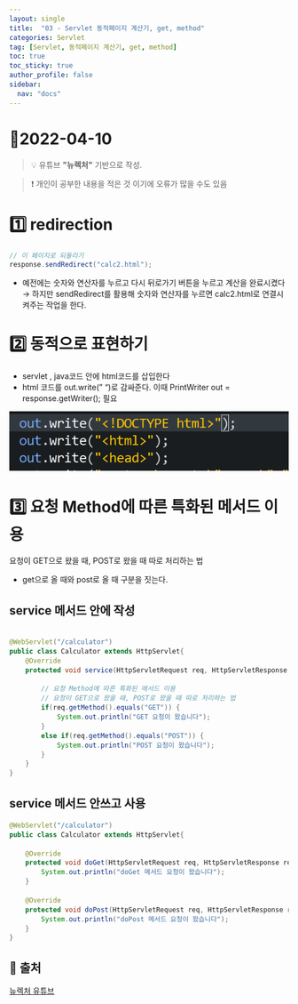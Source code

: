 ```yaml
---
layout: single
title:  "03 - Servlet 동적페이지 계산기, get, method"
categories: Servlet 
tag: [Servlet, 동적페이지 계산기, get, method]
toc: true
toc_sticky: true
author_profile: false
sidebar:
  nav: "docs"
---
```



# 🎲2022-04-10

<!--Quote-->
> 💡 유튜브 **"뉴렉처"** 기반으로 작성.

> ❗ 개인이 공부한 내용을 적은 것 이기에 오류가 많을 수도 있음 


# 1️⃣ redirection

```java
// 이 페이지로 되돌리기
response.sendRedirect("calc2.html");
```

- 예전에는 숫자와 연산자를 누르고 다시 뒤로가기 버튼을 누르고 계산을 완료시켰다 → 하지만 sendRedirect를 활용해 숫자와 연산자를 누르면 calc2.html로 연결시켜주는 작업을 한다.



# 2️⃣ 동적으로 표현하기

- servlet , java코드 안에 html코드를 삽입한다
- html 코드를 out.write(” “)로 감싸준다. 이때 PrintWriter out = response.getWriter(); 필요

![1.png](/assets/images/posts/2022-04-10/1.png)



# 3️⃣ 요청 Method에 따른 특화된 메서드 이용

요청이 GET으로 왔을 때, POST로 왔을 때 따로 처리하는 법

- get으로 올 때와 post로 올 때 구분을 짓는다.

## service 메서드 안에 작성

```java

@WebServlet("/calculator")
public class Calculator extends HttpServlet{
	@Override
	protected void service(HttpServletRequest req, HttpServletResponse resp) throws ServletException, IOException {
		
		// 요청 Method에 따른 특화된 메서드 이용
		// 요청이 GET으로 왔을 때, POST로 왔을 때 따로 처리하는 법 
		if(req.getMethod().equals("GET")) {
			System.out.println("GET 요청이 왔습니다");
		}
		else if(req.getMethod().equals("POST")) {
			System.out.println("POST 요청이 왔습니다");
		}
	}
}
```

## service 메서드 안쓰고 사용

```java
@WebServlet("/calculator")
public class Calculator extends HttpServlet{
	
	@Override
	protected void doGet(HttpServletRequest req, HttpServletResponse resp) throws ServletException, IOException {
		System.out.println("doGet 메서드 요청이 왔습니다");
	}
	
	@Override
	protected void doPost(HttpServletRequest req, HttpServletResponse resp) throws ServletException, IOException {
		System.out.println("doPost 메서드 요청이 왔습니다");
	}
}
```


## 📑 출처 
[뉴렉처 유튜브](https://www.youtube.com/channel/UC5-ixpj8DioZqmrasj6Ihpw) 
